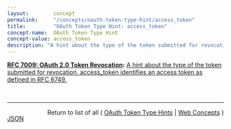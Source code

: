 ```yaml
---
layout:        concept
permalink:     "/concepts/oauth-token-type-hint/access_token"
title:         "OAuth Token Type Hint: access_token"
concept-name:  OAuth Token Type Hint
concept-value: access_token
description: "A hint about the type of the token submitted for revocation. access_token identifies an access token as defined in RFC 6749."
---
```


**[RFC 7009: OAuth 2.0 Token Revocation](/specs/IETF/RFC/7009 "This document proposes an additional endpoint for OAuth authorization servers, which allows clients to notify the authorization server that a previously obtained refresh or access token is no longer needed. This allows the authorization server to clean up security credentials. A revocation request will invalidate the actual token and, if applicable, other tokens based on the same authorization grant."):** [A hint about the type of the token submitted for revocation. access_token identifies an access token as defined in RFC 6749.](http://tools.ietf.org/html/rfc7009#section-2.1 "Read documentation for OAuth Token Type Hint &#34;access_token&#34;")

<br/>
<hr/>

<p style="float : left"><a href="./access_token.json" title="JSON representing this particular Web Concept value">JSON</a></p>
<p style="text-align: right">Return to list of all ( <a href="../oauth-token-type-hint/">OAuth Token Type Hints</a> | <a href="../">Web Concepts</a> )</p>
